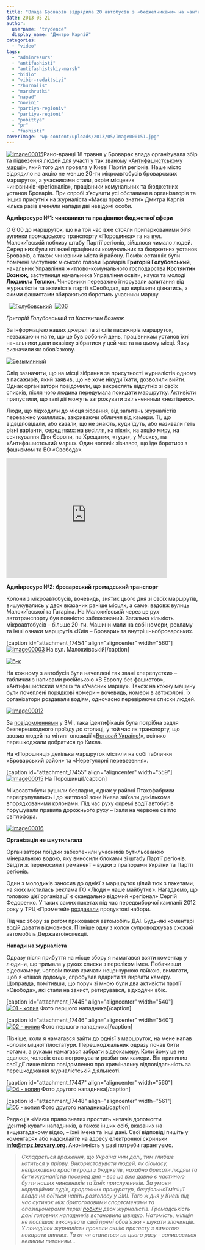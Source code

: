 ```yaml
---
title: "Влада Броварів відрядила 20 автобусів з «бюджетниками» на «антифашистський марш» у Києві + ВІДЕО"
date: 2013-05-21
author: 
  username: "trydence"
  display_name: "Дмитро Карпій"
categories: 
  - "video"
tags: 
  - "adminresurs"
  - "antifashisti"
  - "antifashistskiy-marsh"
  - "bidlo"
  - "vibir-redaktsiyi"
  - "zhurnalis"
  - "marshrutki"
  - "napad"
  - "novini"
  - "partiya-regioniv"
  - "partiya-regioni"
  - "pobittya"
  - "pr"
  - "fashisti"
coverImage: "wp-content/uploads/2013/05/Image000151.jpg"
---
```


[![Image00015](https://mpz.brovary.org/wp-content/uploads/2013/05/Image000151.jpg)](https://mpz.brovary.org/wp-content/uploads/2013/05/Image000151.jpg)Рано-вранці 18 травня у Броварах влада організувала збір та підвезення людей для участі у так званому «[Антифашистському марші](https://www.pravda.com.ua/articles/2013/05/19/6990192/)», який того дня провела у Києві Партія регіонів. Наше місто відрядило на акцію не менше 20-ти мікроавтобусів броварських маршруток, а учасниками стали, окрім місцевих чиновників-«регіоналів», працівники комунальних та бюджетних установ Броварів. При спробі з’ясувати усі обставини в організаторів та інших присутніх на журналіста «Маєш право знати» Дмитра Карпія кілька разів вчиняли напади дві невідомі особи.

**Адмінресурс №1: чиновники та працівники бюджетної сфери**

О 6:00 до маршруток, що на той час вже стояли припаркованими біля зупинки громадського транспорту «Порошинка» та на вул. Малокиївській поблизу штабу Партії регіонів, зійшлося чимало людей. Серед них були впізнані працівники комунальних та бюджетних установ Броварів, а також чиновники міста й району. Поміж останніх були помічені заступник міського голови Броварів **Григорій Голубовський,** начальник Управління житлово-комунального господарства **Костянтин Вознюк,** заступниця начальника Управління освіти, науки та молоді **Людмила Теплюк**. Чиновники переважно ігнорували запитання від журналістів та активістів партії «Свобода», що вирішили дізнатись, з якими фашистами збираються боротись учасники маршу.

  [![Голубовський](https://mpz.brovary.org/wp-content/uploads/2013/05/Golubovskiy.jpg)](https://mpz.brovary.org/wp-content/uploads/2013/05/Golubovskiy.jpg)  [![06](https://mpz.brovary.org/wp-content/uploads/2013/05/06.jpg)](https://mpz.brovary.org/wp-content/uploads/2013/05/06.jpg)

_Григорій Голубовський та Костянтин Вознюк_

За інформацією наших джерел та зі слів пасажирів маршруток, незважаючи на те, що це був робочий день, працівникам установ їхні начальники дали вказівку зібратися у цей час та на цьому місці. Явку визначили як обов’язкову.

[![Безымянный](https://mpz.brovary.org/wp-content/uploads/2013/05/Bezyimyannyiy.jpg)](https://mpz.brovary.org/wp-content/uploads/2013/05/Bezyimyannyiy.jpg)

Слід зазначити, що на місці зібрання за присутності журналістів одному з пасажирів, який заявив, що не хоче нікуди їхати, дозволили вийти. Однак організатори повідомили, що викреслять відсутніх зі своїх списків, після чого людина передумала покидати маршрутку. Активісти припустили, що такі дії можуть загрожувати звільненнями «незгідних».

Люди, що підходили до місця зібрання, від запитань журналістів переважно ухилялись, закриваючи обличчя від камери. Ті, що відвідповідали, або казали, що не знають, куди їдуть, або називали геть різні варіанти, серед яких: на весілля, на пікнік, на акцію миру, на святкування Дня Європи, на Хрещатик, «туди», у Москву, на «Антифашистський марш». Один чоловік зізнався, що їде боротися з фашизмом та ВО «Свобода».

<iframe src="https://www.youtube.com/embed/qggD3dHW18c" height="315" width="420" allowfullscreen frameborder="0"></iframe>

**Адмінресурс №2: броварський громадський транспорт**

Колони з мікроавтобусів, вочевидь, знятих цього дня зі своїх маршрутів, вишукувались у двох вказаних раніше місцях, а саме: вздовж вулиць Малокиївської та Гагаріна. На Малокиївській через це рух автотранспорту був повністю заблокований. Загальна кількість мікроавтобусів – більше 20-ти. Машини мали на собі номери, рекламу та інші ознаки маршрутів «Київ – Бровари» та внутрішньоброварських.

\[caption id="attachment\_17454" align="aligncenter" width="560"\][![Image00003](https://mpz.brovary.org/wp-content/uploads/2013/05/Image000032.jpg)](https://mpz.brovary.org/wp-content/uploads/2013/05/Image000032.jpg) На вул. Малокиївській\[/caption\]

[![б-к](https://mpz.brovary.org/wp-content/uploads/2013/05/b-k.jpg)](https://mpz.brovary.org/wp-content/uploads/2013/05/b-k.jpg)

На кожному з автобусів були начеплені так звані «перепустки» – таблички з написами російською «В Европу без фашистов», «Антифашистский марш» та «Учасник маршу». Також на кожну машину були почеплені порядкові номери – вочевидь, номери в автоколоні. Їх організатори роздавали водіям, одночасно перевіряючи списки людей.

[![Image00012](https://mpz.brovary.org/wp-content/uploads/2013/05/Image00012.jpg)](https://mpz.brovary.org/wp-content/uploads/2013/05/Image00012.jpg)

За [повідомленнями](https://www.pravda.com.ua/news/2013/05/18/6990140/) у ЗМІ, така ідентифікація була потрібна задля безперешкодного проїзду до столиці, у той час як транспорту, що звозив людей на мітинг опозиції «[Вставай Україно!](https://mpz.brovary.org/brovarskiy-mediadesant-na-aktsiyi-vstavay-ukrayino-onlayn-reportazh-z-garyachoyi-tochki/)», всіляко перешкоджали добратися до Києва.

На «Порошинці» декілька маршруток містили на собі таблички «Броварський район» та «Нерегулярні перевезення».

\[caption id="attachment\_17455" align="aligncenter" width="559"\][![Image00015](https://mpz.brovary.org/wp-content/uploads/2013/05/Image000152.jpg)](https://mpz.brovary.org/wp-content/uploads/2013/05/Image000152.jpg) На Порошинці\[/caption\]

Мікроавтобуси рушили безладно, однак у районі Птахофабрики перегрупувались і до житлової зони Києва заїхали декількома впорядкованими колонами. Під час руху окремі водії автобусів порушували правила дорожнього руху – їхали на червоне світло світлофора.

[![Image00016](https://mpz.brovary.org/wp-content/uploads/2013/05/Image00016.jpg)](https://mpz.brovary.org/wp-content/uploads/2013/05/Image00016.jpg)

**Організація не шкутильгала**

Організатори поїздки забезпечили учасників бутильованою мінеральною водою, яку виносили блоками зі штабу Партії регіонів. Звідти ж переносили і реманент – вудки з прапорами України та Партії регіонів.

Один з молодиків заносив до однієї з маршруток цілий тюк з пакетами, на яких містилась реклама ГО «Люди – наше майбутнє». Нагадаємо, що головою цієї організації є скандально відомий «регіонал» Сергій Федоренко. У таких самих пакетах під час передвиборчої кампанії 2012 року у ТРЦ «Прометей» [роздавали](https://mpz.brovary.org/fedorenko-rozpochav-peredviborchu-rozdachu-produktovih-naboriv-video/) продуктові набори.

Під час збору за рогом приховався автомобіль ДАІ. Будь-які коментарі водій давати відмовився. Пізніше одну з колон супроводжував схожий автомобіль Державтоінспекції.

**Напади на журналіста**

Одразу після прибуття на місце збору я намагався взяти коментар у людини, що тримала у руках списки з переліком імен. Побачивши відеокамеру, чоловік почав кричати нецензурною лайкою, вимагати, щоб я «пішов додому», спробував вдарити та вирвати камеру. Щоправда, помітивши, що поруч зі мною були два активісти партії «Свобода», які стали на захист, ретирувався, відходячи вбік.

\[caption id="attachment\_17445" align="aligncenter" width="540"\][![01 - копия](https://mpz.brovary.org/wp-content/uploads/2013/05/01-kopiya.jpg)](https://mpz.brovary.org/wp-content/uploads/2013/05/01-kopiya.jpg) Фото першого нападника\[/caption\]

\[caption id="attachment\_17446" align="aligncenter" width="540"\][![02 - копия](https://mpz.brovary.org/wp-content/uploads/2013/05/02-kopiya.jpg)](https://mpz.brovary.org/wp-content/uploads/2013/05/02-kopiya.jpg) Фото першого нападника\[/caption\]

Пізніше, коли я намагався зайти до однієї з маршруток, на мене напав чоловік міцної тілостатури. Перешкоджальник одразу почав бити ногами, а руками намагався забрати відеокамеру. Коли йому це не вдалося, чоловік став погрожувати розбиттям камери. Він припинив свої дії лише після повідомлення про кримінальну відповідальність за перешкоджання журналістській діяльнсоті.

\[caption id="attachment\_17447" align="aligncenter" width="560"\][![04 - копия](https://mpz.brovary.org/wp-content/uploads/2013/05/04-kopiya.jpg)](https://mpz.brovary.org/wp-content/uploads/2013/05/04-kopiya.jpg) Фото другого нападника\[/caption\]

\[caption id="attachment\_17448" align="aligncenter" width="561"\][![05 - копия](https://mpz.brovary.org/wp-content/uploads/2013/05/05-kopiya.jpg)](https://mpz.brovary.org/wp-content/uploads/2013/05/05-kopiya.jpg) Фото другого нападника\[/caption\]

Редакція «Маєш право знати» простить читачів допомогти ідентифікувати нападників, а також інших осіб, вказаних на вищезгаданому відео, – їхні імена та інші дані. Свої відповіді пишіть у коментарях або надсилайте на адресу електронної скриньки **info@mpz.brovary.org**. Анонімність у разі потреби гарантуємо.

> _Складається враження, що Україна чим далі, тим глибше котиться у прірву. Використовувати людей, як біомасу, неприховано красти гроші з бюджетів, нахабно брехати людям та бити журналістів посеред дня – все це вже давно є частиною буття наших чиновників та їхніх прислужників. За умови корупційних судів, продажних прокуратур, бездіяльної міліції влада не боїться навіть розголосу у ЗМІ. Того ж дня у Києві під час сутичок між бритоголовими спортсменами та опозиціонерами перші [побили](https://www.pravda.com.ua/news/2013/05/18/6990166/) двох журналістів. Громадськість дані головних нападників встановила швидко. Натомість, міліція не поспішає виконувати свої прямі обов'язки - шукати злочинців. У понеділок журналісти провели акцію протесту з вимогою покарати винних. Та от чи станеться це цього разу - залишається великим питанням..._
